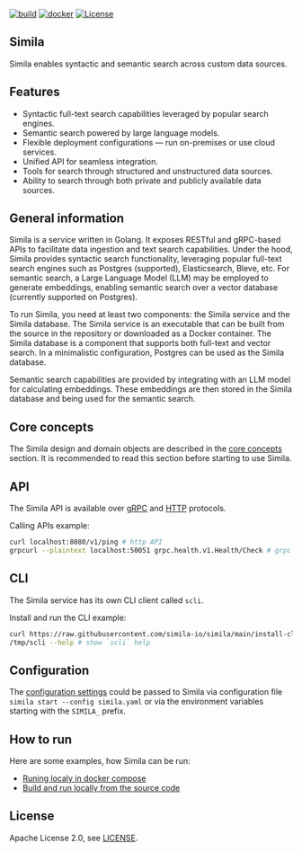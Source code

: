[![build](https://github.com/simila-io/simila/actions/workflows/build.yaml/badge.svg)](https://github.com/simila-io/simila/actions/workflows/build.yaml) [![docker](https://github.com/simila-io/simila/actions/workflows/docker.yaml/badge.svg)](https://github.com/simila-io/simila/actions/workflows/docker.yaml) [![License](https://img.shields.io/badge/License-Apache%202.0-blue.svg)](https://github.com/simila-io/simila/blob/master/LICENSE)

## Simila 
Simila enables syntactic and semantic search across custom data sources.

## Features
- Syntactic full-text search capabilities leveraged by popular search engines.
- Semantic search powered by large language models.
- Flexible deployment configurations — run on-premises or use cloud services.
- Unified API for seamless integration.
- Tools for search through structured and unstructured data sources.
- Ability to search through both private and publicly available data sources.

## General information
Simila is a service written in Golang. It exposes RESTful and gRPC-based APIs to facilitate data ingestion and text search capabilities. Under the hood, Simila provides syntactic search functionality, leveraging popular full-text search engines such as Postgres (supported), Elasticsearch, Bleve, etc. For semantic search, a Large Language Model (LLM) may be employed to generate embeddings, enabling semantic search over a vector database (currently supported on Postgres).

To run Simila, you need at least two components: the Simila service and the Simila database. The Simila service is an executable that can be built from the source in the repository or downloaded as a Docker container. The Simila database is a component that supports both full-text and vector search. In a minimalistic configuration, Postgres can be used as the Simila database.

Semantic search capabilities are provided by integrating with an LLM model for calculating embeddings. These embeddings are then stored in the Simila database and being used for the semantic search.

## Core concepts
The Simila design and domain objects are described in the [core concepts](docs/concepts.md) section. It is recommended to read this section before starting to use Simila.

## API
The Simila API is available over [gRPC](api/proto) and [HTTP](api/openapi/README.md) protocols.

Calling APIs example:

```bash
curl localhost:8080/v1/ping # http API
grpcurl --plaintext localhost:50051 grpc.health.v1.Health/Check # grpc API 
```

## CLI
The Simila service has its own CLI client called `scli`.

Install and run the CLI example:
```bash
curl https://raw.githubusercontent.com/simila-io/simila/main/install-cli | bash -s -- -d /tmp # install `scli` client
/tmp/scli --help # show `scli` help
```

## Configuration
The [configuration settings](docs/configuration.md) could be passed to Simila via configuration file `simila start --config simila.yaml` or via the environment variables starting with the `SIMILA_` prefix.

## How to run
Here are some examples, how Simila can be run:

- [Runing localy in docker compose](docs/deployment.md#docker-compose-locally)
- [Build and run locally from the source code](docs/deployment.md#compile-from-the-source-code-and-run-it-locally)

## License
Apache License 2.0, see [LICENSE](LICENSE).

